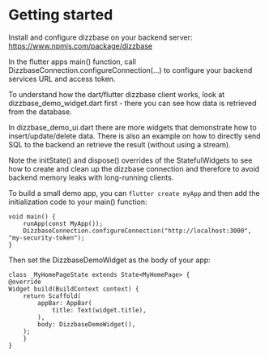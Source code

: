# Getting started

Install and configure dizzbase on your backend server: https://www.npmjs.com/package/dizzbase

In the flutter apps main() function, call DizzbaseConnection.configureConnection(...) to configure your backend services URL and access token.

To understand how the dart/flutter dizzbase client works, look at dizzbase_demo_widget.dart first - there you can see how data is retrieved from the database.

In dizzbase_demo_ui.dart there are more widgets that demonstrate how to insert/update/delete data. There is also an example on how to directly send SQL to the backend an retrieve the result (without using a stream).

Note the initState() and dispose() overrides of the StatefulWidgets to see how to create and clean up the dizzbase connection and therefore to avoid backend memory leaks with long-running clients.

To build a small demo app, you can ```flutter create myApp``` and then add the initialization code to your main() function:

    void main() {
        runApp(const MyApp());
        DizzbaseConnection.configureConnection("http://localhost:3000", "my-security-token");
    }

Then set the DizzbaseDemoWidget as the body of your app:

    class _MyHomePageState extends State<MyHomePage> {
    @override
    Widget build(BuildContext context) {
        return Scaffold(
            appBar: AppBar(
                title: Text(widget.title),
            ),
            body: DizzbaseDemoWidget(),
        );
        }
    }
